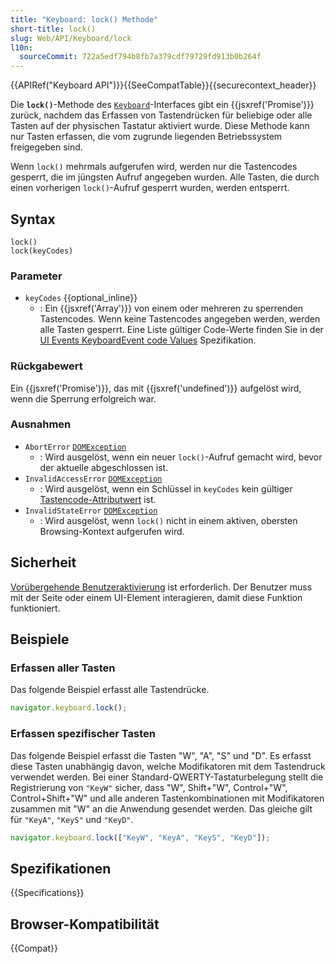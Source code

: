 ```yaml
---
title: "Keyboard: lock() Methode"
short-title: lock()
slug: Web/API/Keyboard/lock
l10n:
  sourceCommit: 722a5edf794b8fb7a379cdf79729fd913b0b264f
---
```


{{APIRef("Keyboard API")}}{{SeeCompatTable}}{{securecontext_header}}

Die **`lock()`**-Methode des
[`Keyboard`](/de/docs/Web/API/Keyboard)-Interfaces gibt ein {{jsxref('Promise')}} zurück, nachdem das Erfassen von Tastendrücken für beliebige oder alle Tasten auf der physischen Tastatur aktiviert wurde. Diese Methode kann nur Tasten erfassen, die vom zugrunde liegenden Betriebssystem freigegeben sind.

Wenn `lock()` mehrmals aufgerufen wird, werden nur die Tastencodes gesperrt, die im jüngsten Aufruf angegeben wurden. Alle Tasten, die durch einen vorherigen `lock()`-Aufruf gesperrt wurden, werden entsperrt.

## Syntax

```js-nolint
lock()
lock(keyCodes)
```

### Parameter

- `keyCodes` {{optional_inline}}
  - : Ein {{jsxref('Array')}} von einem oder mehreren zu sperrenden Tastencodes. Wenn keine Tastencodes angegeben werden, werden alle Tasten gesperrt. Eine Liste gültiger Code-Werte finden Sie in der [UI Events KeyboardEvent code Values](https://w3c.github.io/uievents-code/#key-alphanumeric-writing-system) Spezifikation.

### Rückgabewert

Ein {{jsxref('Promise')}}, das mit {{jsxref('undefined')}} aufgelöst wird, wenn die Sperrung erfolgreich war.

### Ausnahmen

- `AbortError` [`DOMException`](/de/docs/Web/API/DOMException)
  - : Wird ausgelöst, wenn ein neuer `lock()`-Aufruf gemacht wird, bevor der aktuelle abgeschlossen ist.
- `InvalidAccessError` [`DOMException`](/de/docs/Web/API/DOMException)
  - : Wird ausgelöst, wenn ein Schlüssel in `keyCodes` kein gültiger [Tastencode-Attributwert](https://www.w3.org/TR/uievents-code/#key-code-attribute-value) ist.
- `InvalidStateError` [`DOMException`](/de/docs/Web/API/DOMException)
  - : Wird ausgelöst, wenn `lock()` nicht in einem aktiven, obersten Browsing-Kontext aufgerufen wird.

## Sicherheit

[Vorübergehende Benutzeraktivierung](/de/docs/Web/Security/User_activation) ist erforderlich. Der Benutzer muss mit der Seite oder einem UI-Element interagieren, damit diese Funktion funktioniert.

## Beispiele

### Erfassen aller Tasten

Das folgende Beispiel erfasst alle Tastendrücke.

```js
navigator.keyboard.lock();
```

### Erfassen spezifischer Tasten

Das folgende Beispiel erfasst die Tasten "W", "A", "S" und "D". Es erfasst diese Tasten unabhängig davon, welche Modifikatoren mit dem Tastendruck verwendet werden. Bei einer Standard-QWERTY-Tastaturbelegung stellt die Registrierung von `"KeyW"` sicher, dass "W", Shift+"W", Control+"W", Control+Shift+"W" und alle anderen Tastenkombinationen mit Modifikatoren zusammen mit "W" an die Anwendung gesendet werden. Das gleiche gilt für `"KeyA"`, `"KeyS"` und `"KeyD"`.

```js
navigator.keyboard.lock(["KeyW", "KeyA", "KeyS", "KeyD"]);
```

## Spezifikationen

{{Specifications}}

## Browser-Kompatibilität

{{Compat}}
